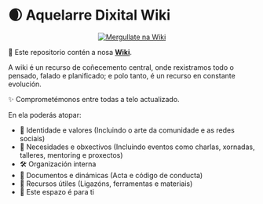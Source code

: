 # 🌒 Aquelarre Dixital Wiki

<p align="center">
  <a href="https://github.com/Aquelarre-Dixital/aquelarre-dixital-wiki/wiki">
    <img src="https://img.shields.io/badge/📖_Mergullate_na_Wiki-blueviolet?style=for-the-badge&logo=github" alt="Mergullate na Wiki"/>
  </a>
</p>

📙 Este repositorio contén a nosa **[Wiki](https://github.com/Aquelarre-Dixital/aquelarre-dixital-wiki/wiki)**.

A wiki é un recurso de coñecemento central, onde rexistramos todo o pensado, falado e planificado; e polo tanto, é un recurso en constante evolución. 

✨ Comprometémonos entre todas a telo actualizado.

En ela poderás atopar:

- 🧭 Identidade e valores (Incluindo o arte da comunidade e as redes sociais)
- 🔄 Necesidades e obxectivos (Incluindo eventos como charlas, xornadas, talleres, mentoring e proxectos)
- 🛠 Organización interna
- 📝 Documentos e dinámicas (Acta e código de conducta)
- 🧰 Recursos útiles (Ligazóns, ferramentas e materiais)
- 💌 Este espazo é para ti
